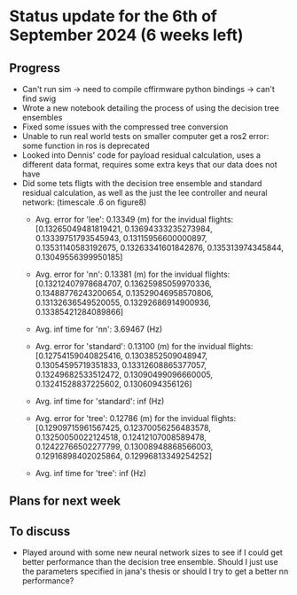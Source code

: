 # Status update for the 6th of September 2024 (6 weeks left)

## Progress
- Can't run sim -> need to compile cffirmware python bindings -> can't find swig
- Wrote a new notebook detailing the process of using the decision tree ensembles
- Fixed some issues with the compressed tree conversion
- Unable to run real world tests on smaller computer get a ros2 error: some function in ros is deprecated
- Looked into Dennis' code for payload residual calculation, uses a different data format, requires some extra keys that our data does not have
- Did some tets fligts with the decision tree ensemble and standard residual calculation, as well as the just the lee controller and neural network: (timescale .6 on figure8)
    - Avg. error for 'lee': 0.13349 (m) for the invidual flights: [0.13265049481819421, 0.13694333235273984, 0.13339751793545943, 0.13115956600000897, 0.13531140583192675, 0.13263341601842876, 0.135313974345844, 0.13049556399950185]

    - Avg. error for 'nn': 0.13381 (m) for the invidual flights: [0.13212407978684707, 0.13625985059970336, 0.13488776243200654, 0.13529046958570806, 0.13132636549520055, 0.13292686914900936, 0.13385421284089866]
    - Avg. inf time for 'nn': 3.69467 (Hz)

    - Avg. error for 'standard': 0.13100 (m) for the invidual flights: [0.12754159040825416, 0.1303852509048947, 0.13054595719351833, 0.13312608865377057, 0.13249682533512472, 0.13090499096660005, 0.13241528837225602, 0.1306094356126]
    - Avg. inf time for 'standard': inf (Hz)

    - Avg. error for 'tree': 0.12786 (m) for the invidual flights: [0.12909715961567425, 0.12370056256483578, 0.13250050022124518, 0.12412107008589478, 0.12422766502277799, 0.13008948868566003, 0.12916898402025864, 0.12996813349254252]
    - Avg. inf time for 'tree': inf (Hz)

## Plans for next week

## To discuss
- Played around with some new neural network sizes to see if I could get better performance than the decision tree ensemble. Should I just use the parameters specified in jana's thesis or should I try to get a better nn performance?
